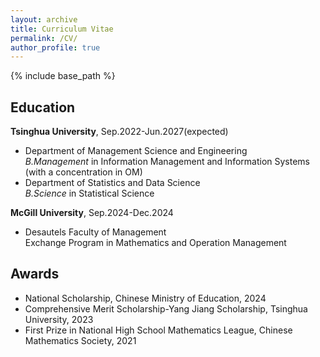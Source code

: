 ```yaml
---
layout: archive
title: Curriculum Vitae
permalink: /CV/
author_profile: true
---
```


{% include base_path %}

## Education

**Tsinghua University**, Sep.2022-Jun.2027(expected) <br/>
- Department of Management Science and Engineering <br/>
*B.Management* in Information Management and Information Systems (with a concentration in OM) <br/>
- Department of Statistics and Data Science <br/>
*B.Science* in Statistical Science

**McGill University**, Sep.2024-Dec.2024 <br/>
- Desautels Faculty of Management <br/>
Exchange Program in Mathematics and Operation Management <br/>

## Awards 
- National Scholarship, Chinese Ministry of Education, 2024 <br/>
- Comprehensive Merit Scholarship-Yang Jiang Scholarship, Tsinghua University, 2023 <br/>
- First Prize in National High School Mathematics League, Chinese Mathematics Society, 2021 <br/>
